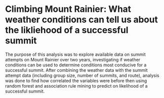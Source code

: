 # Climbing Mount Rainier: What weather conditions can tell us about the likliehood of a successful summit
The purpose of this analysis was to explore available data on summit attempts on Mount Rainier over two years, investigating if weather conditions can be used to determine  conditions most conducive for a successful summit. After combining the weather data with the summit attempt data (including group size, number of summits, and route), analysis was done to find how correlated the variables were before then using random forest and association rule mining to predict on likelihood of a successful summit.
